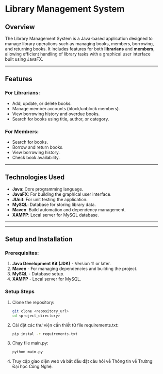 # **Library Management System**

## **Overview**
The Library Management System is a Java-based application designed to manage library operations such as managing books, members, borrowing, and returning books. It includes features for both **librarians** and **members**, allowing efficient handling of library tasks with a graphical user interface built using JavaFX.

---

## **Features**
### For Librarians:
- Add, update, or delete books.
- Manage member accounts (block/unblock members).
- View borrowing history and overdue books.
- Search for books using title, author, or category.

### For Members:
- Search for books.
- Borrow and return books.
- View borrowing history.
- Check book availability.

---

## **Technologies Used**
- **Java**: Core programming language.
- **JavaFX**: For building the graphical user interface.
- **JUnit**: For unit testing the application.
- **MySQL**: Database for storing library data.
- **Maven**: Build automation and dependency management.
- **XAMPP**: Local server for MySQL database.

---


---

## **Setup and Installation**
### Prerequisites:
1. **Java Development Kit (JDK)** - Version 11 or later.
2. **Maven** - For managing dependencies and building the project.
3. **MySQL** - Database setup.
4. **XAMPP** - Local server for MySQL.

### Setup Steps
1. Clone the repository:
   ```bash
   git clone <repository_url>
   cd <project_directory>
2. Cài đặt các thư viện cần thiết từ file requirements.txt:
   ```bash
   pip instal -r requirements.txt
3. Chạy file main.py:
   ```bash
   python main.py
4. Truy cập giao diện web và bắt đầu đặt câu hỏi về Thông tin về Trường Đại học Công Nghệ.


